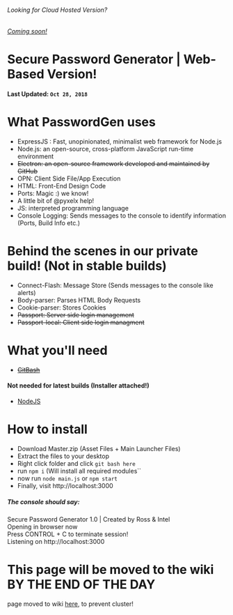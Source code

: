 ###### Looking for Cloud Hosted Version?
###### [Coming soon!](#)

Secure Password Generator | Web-Based Version!
======

#### Last Updated: ``Oct 28, 2018``

# What PasswordGen uses
* ExpressJS : Fast, unopinionated, minimalist web framework for Node.js
* Node.js: an open-source, cross-platform JavaScript run-time environment
* ~~Electron: an open-source framework developed and maintained by GitHub~~
* OPN: Client Side File/App Execution
* HTML: Front-End Design Code
* Ports: Magic :) we know!
* A little bit of @pyxelx help!
* JS: interpreted programming language
* Console Logging: Sends messages to the console to identify information (Ports, Build Info etc.)

Behind the scenes in our private build! (Not in stable builds)
======

* Connect-Flash: Message Store (Sends messages to the console like alerts)
* Body-parser: Parses HTML Body Requests
* Cookie-parser: Stores Cookies
* ~~Passport: Server side login management~~
* ~~Passport-local: Client side login managment~~

 # What you'll need
 
 * ~~[GitBash](https://git-scm.com/)~~
  #### Not needed for latest builds (Installer attached!)
 * [NodeJS](https://nodejs.org/en/)
 

# How to install

* Download Master.zip (Asset Files + Main Launcher Files)
* Extract the files to your desktop
* Right click folder and click ``git bash here``
* run ``npm i`` (Will install all required modules``
* now run ``node main.js`` or ``npm start``
* Finally, visit http://localhost:3000

##### The console should say: 

Secure Password Generator 1.0 | Created by Ross & Intel
<br/>
Opening in browser now
<br/>
Press CONTROL + C to terminate session!
<br/>
Listening on http://localhost:3000

This page will be moved to the wiki BY THE END OF THE DAY
====
page moved to wiki [here](https://github.com/RossMdevs/Password-Gen-Localhost/wiki/Old-Build-Tutorial), to prevent cluster!
